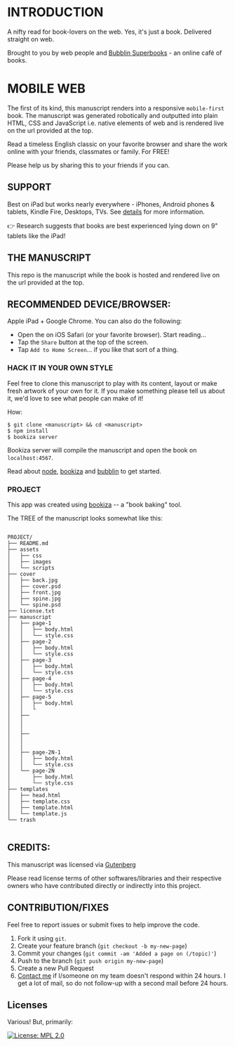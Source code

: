 # INTRODUCTION

A nifty read for book-lovers on the web. Yes, it's just a book. Delivered straight on web.

Brought to you by web people and [Bubblin Superbooks](https://bubbl.in/about) - an online café of books.

# MOBILE WEB

The first of its kind, this manuscript renders into a responsive `mobile-first` book. The manuscript was generated robotically and outputted into plain HTML, CSS and JavaScript i.e. native elements of web and is rendered live on the url provided at the top.

Read a timeless English classic on your favorite browser and share the work online with your friends, classmates or family. For FREE!

Please help us by sharing this to your friends if you can.

## SUPPORT
Best on iPad but works nearly everywhere - iPhones, Android phones & tablets, Kindle Fire, Desktops, TVs. See [details](https://bubbl.in/support) for more information.

:point_right: Research suggests that books are best experienced lying down on 9" tablets like the iPad!

## THE MANUSCRIPT
This repo is the manuscript while the book is hosted and rendered live on the url provided at the top.


## RECOMMENDED DEVICE/BROWSER:

Apple iPad + Google Chrome. You can also do the following:

- Open the on iOS Safari (or your favorite browser). Start reading…
- Tap the `Share` button at the top of the screen.
- Tap `Add to Home Screen`… if you like that sort of a thing.


### HACK IT IN YOUR OWN STYLE

Feel free to clone this manuscript to play with its content, layout or make fresh artwork of your own for it. If you make something please tell us about it, we'd love to see what people can make of it!

How:

```
$ git clone <manuscript> && cd <manuscript>
$ npm install
$ bookiza server

```

Bookiza server will compile the manuscript and open the book on `localhost:4567`.

Read about [node](https://nodejs.org/en/), [bookiza](http://bookiza.io) and [bubblin](https://bubbl.in) to get started.


### PROJECT
This app was created using [bookiza](https://bookiza.io) -- a "book baking" tool.

The TREE of the manuscript looks somewhat like this:

```

PROJECT/
├── README.md
├── assets
│   ├── css
│   ├── images
│   └── scripts
├── cover
│   ├── back.jpg
│   ├── cover.psd
│   ├── front.jpg
│   ├── spine.jpg
│   └── spine.psd
├── license.txt
├── manuscript
│   ├── page-1
│   │   ├── body.html
│   │   └── style.css
│   ├── page-2
│   │   ├── body.html
│   │   └── style.css
│   ├── page-3
│   │   ├── body.html
│   │   └── style.css
│   ├── page-4
│   │   ├── body.html
│   │   └── style.css
│   ├── page-5
│   │   ├── body.html
│   │   └
│   ├──
│   │  
│   │  
│   ├──
│   │  
│   │  
│   ├── page-2N-1
│   │   ├── body.html
│   │   └── style.css
│   └── page-2N
│       ├── body.html
│       └── style.css
├── templates
│   ├── head.html
│   ├── template.css
│   ├── template.html
│   └── template.js
└── trash


```
## CREDITS:
This manuscript was licensed via [Gutenberg](http://gutenberg.org)

Please read license terms of other softwares/libraries and their respective owners who have contributed directly or indirectly into this project.

## CONTRIBUTION/FIXES

Feel free to report issues or submit fixes to help improve the code.

1. Fork it using `git`.
2. Create your feature branch (`git checkout -b my-new-page`)
3. Commit your changes (`git commit -am 'Added a page on (/topic)'`)
4. Push to the branch (`git push origin my-new-page`)
5. Create a new Pull Request
6. <a href = "mailto:marvin@bubbl.in">Contact me</a> if I/someone on my team doesn't respond within 24 hours. I get a lot of mail, so do not follow-up with a second mail before 24 hours.

## Licenses

Various! But, primarily:

[![License: MPL 2.0](https://img.shields.io/badge/License-MPL%202.0-brightgreen.svg)](https://www.mozilla.org/en-US/MPL/2.0/)